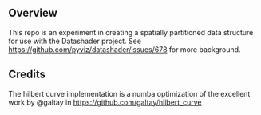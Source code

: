 ## Overview
This repo is an experiment in creating a spatially partitioned data structure
for use with the Datashader project. See https://github.com/pyviz/datashader/issues/678
for more background.


## Credits
The hilbert curve implementation is a numba optimization of the excellent work
by @galtay in https://github.com/galtay/hilbert_curve